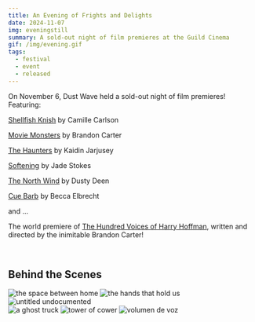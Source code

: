 ```yaml
---
title: An Evening of Frights and Delights
date: 2024-11-07
img: eveningstill
summary: A sold-out night of film premieres at the Guild Cinema
gif: /img/evening.gif
tags:
  - festival
  - event
  - released
---
```


On November 6, Dust Wave held a sold-out night of film premieres! Featuring:  
  
[Shellfish Knish](/project/shellfish-knish.html) by Camille Carlson  
  
[Movie Monsters](/project/movie-monsters.html) by Brandon Carter  
  
[The Haunters](/project/the-haunters.html) by Kaidin Jarjusey  
  
[Softening](/project/softening.html) by Jade Stokes  
  
[The North Wind](https://vimeo.com/637731462) by Dusty Deen  
  
[Cue Barb](https://www.instagram.com/p/DBZmSAlPOjT) by Becca Elbrecht  
  
and ...  
  
The world premiere of [The Hundred Voices of Harry Hoffman](https://www.instagram.com/hundred_voices_movie), written and directed by the inimitable Brandon Carter!

<br>

## Behind the Scenes

<div class="row g-2">
  <div class="col-lg-6 col-md-12 mb-6 mb-lg-0">
    <img src="/img/evening/behind_the_scenes1.jpg" class="w-100 shadow-1-strong rounded mb-2" alt="the space between home">
    <img src="/img/evening/behind_the_scenes2.jpg" class="w-100 shadow-1-strong rounded mb-2" alt="the hands that hold us">
    <img src="/img/evening/behind_the_scenes3.jpg" class="w-100 shadow-1-strong rounded mb-2" alt="untitled undocumented">
  </div>
  <div class="col-lg-6 mb-6 mb-lg-0">
    <img src="/img/evening/behind_the_scenes6.jpg" class="w-100 shadow-1-strong rounded mb-2" alt="a ghost truck">
    <img src="/img/evening/behind_the_scenes5.jpg" class="w-100 shadow-1-strong rounded mb-2" alt="tower of cower">
    <img src="/img/evening/behind_the_scenes4.jpg" class="w-100 shadow-1-strong rounded mb-2" alt="volumen de voz">
  </div>
</div>
<br><br>